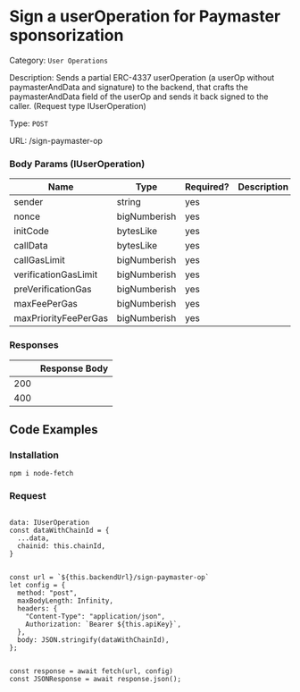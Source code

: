 # Sign a userOperation for Paymaster sponsorization

Category: `User Operations`

Description: Sends a partial ERC-4337 userOperation (a userOp without paymasterAndData and signature) to the backend, that crafts the paymasterAndData field of the userOp and sends it back signed to the caller. (Request type IUserOperation)

Type: `POST`

URL: /sign-paymaster-op

### Body Params (IUserOperation)

| Name | Type | Required? | Description |
| --- | --- | --- | --- |
| sender | string | yes |  |
| nonce | bigNumberish | yes |  |
| initCode | bytesLike | yes |  |
| callData | bytesLike | yes |  |
| callGasLimit | bigNumberish | yes |  |
| verificationGasLimit | bigNumberish | yes |  |
| preVerificationGas | bigNumberish | yes |  |
| maxFeePerGas | bigNumberish | yes |  |
| maxPriorityFeePerGas | bigNumberish | yes |  |


### Responses

|  | Response Body |
| --- | --- |
| 200 |  |
| 400 |  |

## Code Examples

### Installation

```tsx
npm i node-fetch
```

### Request

```tsx

data: IUserOperation
const dataWithChainId = {
  ...data,
  chainid: this.chainId,
}


const url = `${this.backendUrl}/sign-paymaster-op`
let config = {
  method: "post",
  maxBodyLength: Infinity,
  headers: {
    "Content-Type": "application/json",
    Authorization: `Bearer ${this.apiKey}`,
  },
  body: JSON.stringify(dataWithChainId),
};


const response = await fetch(url, config)
const JSONResponse = await response.json();


```